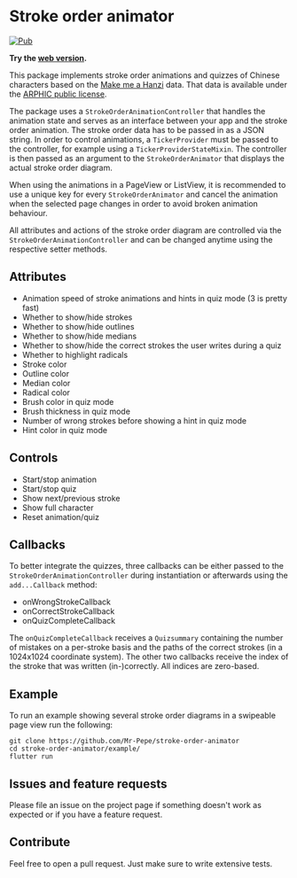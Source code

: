# Stroke order animator

[![Pub](https://img.shields.io/pub/v/stroke_order_animator.svg)](https://pub.dev/packages/stroke_order_animator)

__Try the [web version](https://mr-pepe.github.io/stroke-order-animator).__

This package implements stroke order animations and quizzes of Chinese characters based on the [Make me a Hanzi](https://github.com/skishore/makemeahanzi) data.
That data is available under the [ARPHIC public license](ARPHICPL.txt).

The package uses a `StrokeOrderAnimationController` that handles the animation state and serves as an interface between your app and the stroke order animation. The stroke order data has to be passed in as a JSON string. In order to control animations, a `TickerProvider` must be passed to the controller, for example using a `TickerProviderStateMixin`. The controller is then passed as an argument to the `StrokeOrderAnimator` that displays the actual stroke order diagram.

When using the animations in a PageView or ListView, it is recommended to use a unique key for every `StrokeOrderAnimator` and cancel the animation when the selected page changes in order to avoid broken animation behaviour.

All attributes and actions of the stroke order diagram are controlled via the `StrokeOrderAnimationController` and can be changed anytime using the respective setter methods.

## Attributes

* Animation speed of stroke animations and hints in quiz mode (3 is pretty fast)
* Whether to show/hide strokes
* Whether to show/hide outlines
* Whether to show/hide medians
* Whether to show/hide the correct strokes the user writes during a quiz
* Whether to highlight radicals
* Stroke color
* Outline color
* Median color
* Radical color
* Brush color in quiz mode
* Brush thickness in quiz mode
* Number of wrong strokes before showing a hint in quiz mode
* Hint color in quiz mode

## Controls

* Start/stop animation
* Start/stop quiz
* Show next/previous stroke
* Show full character
* Reset animation/quiz

## Callbacks

To better integrate the quizzes, three callbacks can be either passed to the `StrokeOrderAnimationController` during instantiation or afterwards using the `add...Callback` method:
* onWrongStrokeCallback
* onCorrectStrokeCallback
* onQuizCompleteCallback

The `onQuizCompleteCallback` receives a `Quizsummary` containing the number of mistakes on a per-stroke basis and the paths of the correct strokes (in a 1024x1024 coordinate system). The other two callbacks receive the index of the stroke that was written (in-)correctly. All indices are zero-based.

## Example

To run an example showing several stroke order diagrams in a swipeable page view run the following:

```
git clone https://github.com/Mr-Pepe/stroke-order-animator
cd stroke-order-animator/example/
flutter run
```

## Issues and feature requests

Please file an issue on the project page if something doesn't work as expected or if you have a feature request.

## Contribute

Feel free to open a pull request. Just make sure to write extensive tests.